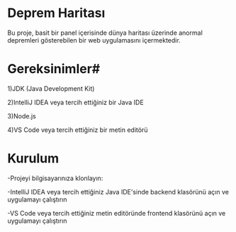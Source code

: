 # Deprem Haritası

Bu proje, basit bir panel içerisinde dünya haritası üzerinde anormal depremleri gösterebilen bir web uygulamasını içermektedir.


# Gereksinimler#

1)JDK (Java Development Kit)

2)IntelliJ IDEA veya tercih ettiğiniz bir Java IDE

3)Node.js

4)VS Code veya tercih ettiğiniz bir metin editörü


# Kurulum

-Projeyi bilgisayarınıza klonlayın:

-IntelliJ IDEA veya tercih ettiğiniz Java IDE'sinde backend klasörünü açın ve uygulamayı çalıştırın

-VS Code veya tercih ettiğiniz metin editöründe frontend klasörünü açın ve uygulamayı çalıştırın

